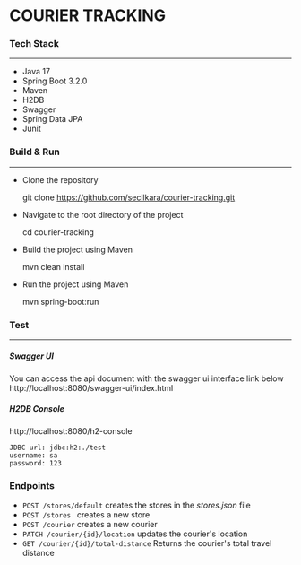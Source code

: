 # COURIER TRACKING

### Tech Stack

-----
* Java 17
* Spring Boot 3.2.0
* Maven
* H2DB
* Swagger
* Spring Data JPA
* Junit



### Build & Run

-----
* Clone the repository


    git clone https://github.com/secilkara/courier-tracking.git


* Navigate to the root directory of the project


    cd courier-tracking


* Build the project using Maven

    
    mvn clean install

* Run the project using Maven


    mvn spring-boot:run


### Test

----
##### Swagger UI
You can access the api document with the swagger ui interface link below
http://localhost:8080/swagger-ui/index.html


##### H2DB Console

http://localhost:8080/h2-console    

    JDBC url: jdbc:h2:./test
    username: sa
    password: 123

### Endpoints

* `POST /stores/default` creates the stores in the _stores.json_ file
* `POST /stores ` creates a new store
* `POST /courier` creates a new courier
* `PATCH /courier/{id}/location` updates the courier's location
* `GET /courier/{id}/total-distance` Returns the courier's total travel distance


